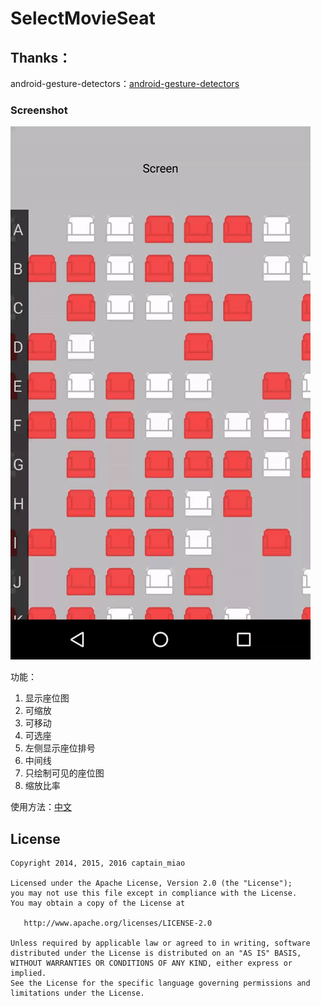 SelectMovieSeat
===============

## Thanks：
android-gesture-detectors：[android-gesture-detectors](https://github.com/Almeros/android-gesture-detectors)


### Screenshot  
![Screenshot](https://raw.githubusercontent.com/captain-miao/me.github.com/master/screenshot/select_movie_seat.gif "Screenshot")



功能：<br>
1. 显示座位图<br>
2. 可缩放<br>
3. 可移动<br>
4. 可选座<br>
5. 左侧显示座位排号<br>
6. 中间线<br>
7. 只绘制可见的座位图<br>
8. 缩放比率


使用方法：[中文](http://nobugs.sinaapp.com/?p=824)

## License

    Copyright 2014, 2015, 2016 captain_miao

    Licensed under the Apache License, Version 2.0 (the "License");
    you may not use this file except in compliance with the License.
    You may obtain a copy of the License at

       http://www.apache.org/licenses/LICENSE-2.0

    Unless required by applicable law or agreed to in writing, software
    distributed under the License is distributed on an "AS IS" BASIS,
    WITHOUT WARRANTIES OR CONDITIONS OF ANY KIND, either express or implied.
    See the License for the specific language governing permissions and
    limitations under the License.
